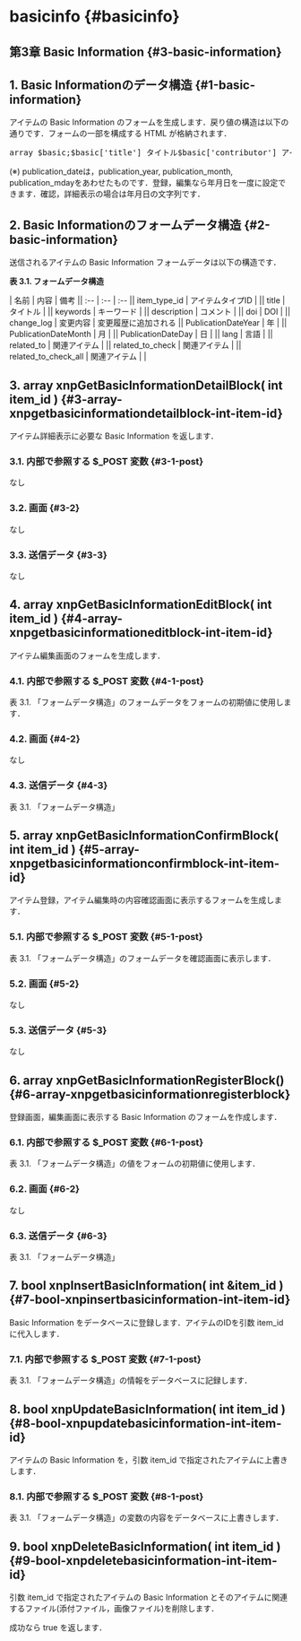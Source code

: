 # basicinfo {#basicinfo}

## 第3章 Basic Information {#3-basic-information}

## 1\. Basic Informationのデータ構造 {#1-basic-information}

アイテムの Basic Information のフォームを生成します．戻り値の構造は以下の通りです．フォームの一部を構成する HTML が格納されます．

<pre class="programlisting">array $basic;$basic[&#039;title&#039;] タイトル$basic[&#039;contributor&#039;] アイテム作成者名$basic[&#039;keywords&#039;] キーワード$basic[&#039;description&#039;] コメント$basic[&#039;doi&#039;] DOI$basic[&#039;last_update_date&#039;] 最終更新日$basic[&#039;creation_date&#039;] アイテム作成日$basic[&#039;item_type&#039;] アイテムタイプ名$basic[&#039;change_logs&#039;] これまでの変更履歴$basic[&#039;change_log&#039;] 変更内容(変更履歴に追加される)$basic[&#039;publication_date&#039;] 年月日 (※)$basic[&#039;publication_year&#039;] 年 (※)$basic[&#039;publication_month&#039;] 月 (※)$basic[&#039;publication_mday&#039;] 日 (※)$basic[&#039;uid&#039;] ユーザID$basic[&#039;related_to&#039;] 関連アイテム$basic[&#039;lang&#039;] 言語  </pre>

(※) publication_dateは，publication_year, publication_month, publication_mdayをあわせたものです．登録，編集なら年月日を一度に設定できます．確認，詳細表示の場合は年月日の文字列です．

## 2\. Basic Informationのフォームデータ構造 {#2-basic-information}

送信されるアイテムの Basic Information フォームデータは以下の構造です．

**表 3.1\. フォームデータ構造**

| 名前 | 内容 | 備考 || :-- | :-- | :-- || item_type_id | アイテムタイプID | || title | タイトル | || keywords | キーワード | || description | コメント | || doi | DOI | || change_log | 変更内容 | 変更履歴に追加される || PublicationDateYear | 年 | || PublicationDateMonth | 月 | || PublicationDateDay | 日 | || lang | 言語 | || related_to | 関連アイテム | || related_to_check | 関連アイテム | || related_to_check_all | 関連アイテム | |

## 3\. array xnpGetBasicInformationDetailBlock( int item_id ) {#3-array-xnpgetbasicinformationdetailblock-int-item-id}

アイテム詳細表示に必要な Basic Information を返します．

### 3.1\. 内部で参照する $_POST 変数 {#3-1-post}

なし

### 3.2\. 画面 {#3-2}

なし

### 3.3\. 送信データ {#3-3}

なし

## 4\. array xnpGetBasicInformationEditBlock( int item_id ) {#4-array-xnpgetbasicinformationeditblock-int-item-id}

アイテム編集画面のフォームを生成します．

### 4.1\. 内部で参照する $_POST 変数 {#4-1-post}

表 3.1\. 「フォームデータ構造」のフォームデータをフォームの初期値に使用します．

### 4.2\. 画面 {#4-2}

なし

### 4.3\. 送信データ {#4-3}

表 3.1\. 「フォームデータ構造」

## 5\. array xnpGetBasicInformationConfirmBlock( int item_id ) {#5-array-xnpgetbasicinformationconfirmblock-int-item-id}

アイテム登録，アイテム編集時の内容確認画面に表示するフォームを生成します．

### 5.1\. 内部で参照する $_POST 変数 {#5-1-post}

表 3.1\. 「フォームデータ構造」のフォームデータを確認画面に表示します．

### 5.2\. 画面 {#5-2}

なし

### 5.3\. 送信データ {#5-3}

なし

## 6\. array xnpGetBasicInformationRegisterBlock() {#6-array-xnpgetbasicinformationregisterblock}

登録画面，編集画面に表示する Basic Information のフォームを作成します．

### 6.1\. 内部で参照する $_POST 変数 {#6-1-post}

表 3.1\. 「フォームデータ構造」の値をフォームの初期値に使用します．

### 6.2\. 画面 {#6-2}

なし

### 6.3\. 送信データ {#6-3}

表 3.1\. 「フォームデータ構造」

## 7\. bool xnpInsertBasicInformation( int &amp;item_id ) {#7-bool-xnpinsertbasicinformation-int-item-id}

Basic Information をデータベースに登録します．アイテムのIDを引数 item_id に代入します．

### 7.1\. 内部で参照する $_POST 変数 {#7-1-post}

表 3.1\. 「フォームデータ構造」の情報をデータベースに記録します．

## 8\. bool xnpUpdateBasicInformation( int item_id ) {#8-bool-xnpupdatebasicinformation-int-item-id}

アイテムの Basic Information を，引数 item_id で指定されたアイテムに上書きします．

### 8.1\. 内部で参照する $_POST 変数 {#8-1-post}

表 3.1\. 「フォームデータ構造」の変数の内容をデータベースに上書きします．

## 9\. bool xnpDeleteBasicInformation( int item_id ) {#9-bool-xnpdeletebasicinformation-int-item-id}

引数 item_id で指定されたアイテムの Basic Information とそのアイテムに関連するファイル(添付ファイル，画像ファイル)を削除します．

成功なら true を返します．

